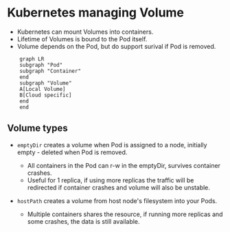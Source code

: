 # Kubernetes managing Volume

- Kubernetes can mount Volumes into containers.
- Lifetime of Volumes is bound to the Pod itself.
- Volume depends on the Pod, but do support surival if Pod is removed.

```mermaid
    graph LR
    subgraph "Pod"
    subgraph "Container"
    end
    subgraph "Volume"
    A[Local Volume]
    B[Cloud specific]
    end
    end
```

## Volume types

- `emptyDir` creates a volume when Pod is assigned to a node, initially empty - deleted when Pod is removed.
  - All containers in the Pod can r-w in the emptyDir, survives container crashes.
  - Useful for 1 replica, if using more replicas the traffic will be redirected if container crashes and volume will also be unstable.

- `hostPath` creates a volume from host node's filesystem into your Pods.
  - Multiple containers shares the resource, if running more replicas and some crashes, the data is still available.

